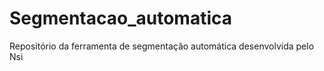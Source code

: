 Segmentacao_automatica
====================

Repositório da ferramenta de segmentação automática desenvolvida pelo Nsi
